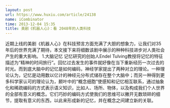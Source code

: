 ```yaml
---
layout: post
url: https://www.huxiu.com/article/24138
name: iCombinator
time: 2013-12-04 15:35
title: 美剧《机器人心》：看 2048年的人类科技
---
```

近期上线的美剧《机器人心》在科技预言方面充满了大胆的想象力，让我们对35年后的世界充满了期待，本文接下来将细数该剧中展示的种种科技进步对人类社会产生的重大影响。 1.大脑记忆 记忆研究的创始人Endel Tulving教授将记忆的特征描述为“精神的时间旅行”。回忆过去发生的事件就好像在当下重新经历一次过去的时光。而到底大脑中的记忆是如何编码，神经学家提出了两种对立的理论。一种理论认为，记忆是动用数以亿计的神经元分布式储存在整个大脑中；而另一种得到更多科学家认可的理论认为，颞叶中的“概念细胞”使感知和记忆相互联系，通过抽象化和稀疏编码的方式表示语义知识，比如人、场所、物体，以及构成我们个人世界的全部有意义的概念。它们巧妙的编码方式使我们的思维可以撇开无数琐碎的细节，提取有意义的东西，以此来形成新的记忆，并在概念之间建立新的关联。

